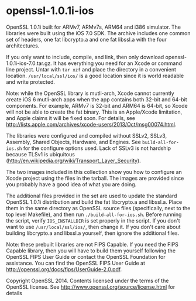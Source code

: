 openssl-1.0.1i-ios
==================

OpenSSL 1.0.1i built for ARMv7, ARMv7s, ARM64 and i386 simulator. The libraries were built using the iOS 7.0 SDK. The archive includes one common set of headers, one fat libcrypto.a and one fat libssl.a with the four architectures.

If you only want to include, compile, and link, then only download openssl-1.0.1i-ios-7.0.tar.gz. It has everything you need for an Xcode or command line project. Untar with `tar xzf` and place the directory in a convenient location. `/usr/local/ssl/ios/` is a good location since it is world readable and write protected.

Note: while the OpenSSL library is mutli-arch, Xcode cannot currently create iOS 6 mutli-arch apps when the app contains both 32-bit and 64-bit components. For example, ARMv7 is 32-bit and ARM64 is 64-bit, so Xcode will not be able to create the fat binary. This is an Apple/Xcode limitation, and Apple claims it will be fixed soon. For details, see http://lists.apple.com/archives/xcode-users/2013/Oct/msg00074.html.

The libraries were configured and compiled without SSLv2, SSLv3, Assembly, Shared Objects, Hardware, and Engines. See `build-all-for-ios.sh` for the configure options used. Lack of SSLv3 is not hardship because TLSv1 is ubiquitous (http://en.wikipedia.org/wiki/Transport_Layer_Security).

The two images included in this collection show you how to configure an Xcode project using the files in the tarball. The images are provided since you probably have a good idea of what you are doing.

The additional files provided in the set are used to update the standard OpenSSL 1.0.1i distribution and build the fat libcrypto.a and libssl.a. Place them in the same directory as OpenSSL source files (specifically, next to the top level Makefile), and then run `./build-all-for-ios.sh`. Before running the script, verify `IOS_INSTALLDIR` is set properly in the script. If you don't want to use `/usr/local/ssl/ios/`, then change it. If you don't care about building libcrypto.a and libssl.a yourself, then ignore the additional files.

Note: these prebuilt libraries are not FIPS Capable. If you need the FIPS Capable library, then you will have to build them yourself following the OpenSSL FIPS User Guide or contact the OpenSSL Foundation for assistance. You can find the OpenSSL FIPS User Guide at http://openssl.org/docs/fips/UserGuide-2.0.pdf.

Copyright OpenSSL 2014. Contents licensed under the terms of the OpenSSL license. See http://www.openssl.org/source/license.html for details
